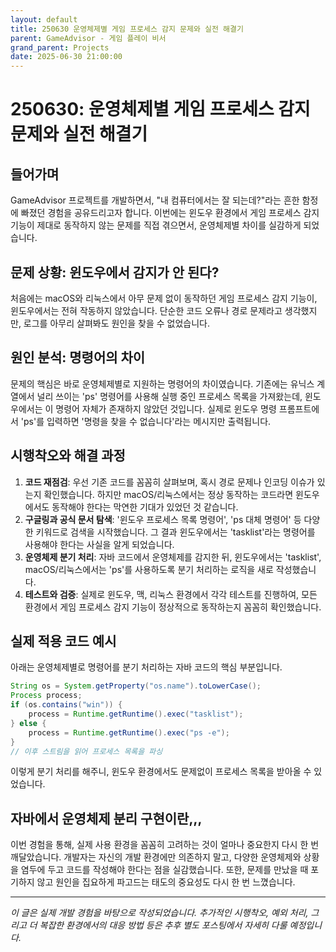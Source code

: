 ```yaml
---
layout: default
title: 250630 운영체제별 게임 프로세스 감지 문제와 실전 해결기
parent: GameAdvisor - 게임 플레이 비서
grand_parent: Projects
date: 2025-06-30 21:00:00
---
```


# 250630: 운영체제별 게임 프로세스 감지 문제와 실전 해결기

## 들어가며

GameAdvisor 프로젝트를 개발하면서, "내 컴퓨터에서는 잘 되는데?"라는 흔한 함정에 빠졌던 경험을 공유드리고자 합니다. 이번에는 윈도우 환경에서 게임 프로세스 감지 기능이 제대로 동작하지 않는 문제를 직접 겪으면서, 운영체제별 차이를 실감하게 되었습니다.

## 문제 상황: 윈도우에서 감지가 안 된다?

처음에는 macOS와 리눅스에서 아무 문제 없이 동작하던 게임 프로세스 감지 기능이, 윈도우에서는 전혀 작동하지 않았습니다. 단순한 코드 오류나 경로 문제라고 생각했지만, 로그를 아무리 살펴봐도 원인을 찾을 수 없었습니다.

## 원인 분석: 명령어의 차이

문제의 핵심은 바로 운영체제별로 지원하는 명령어의 차이였습니다. 기존에는 유닉스 계열에서 널리 쓰이는 'ps' 명령어를 사용해 실행 중인 프로세스 목록을 가져왔는데, 윈도우에서는 이 명령어 자체가 존재하지 않았던 것입니다. 실제로 윈도우 명령 프롬프트에서 'ps'를 입력하면 '명령을 찾을 수 없습니다'라는 메시지만 출력됩니다.

## 시행착오와 해결 과정

1. **코드 재점검**: 우선 기존 코드를 꼼꼼히 살펴보며, 혹시 경로 문제나 인코딩 이슈가 있는지 확인했습니다. 하지만 macOS/리눅스에서는 정상 동작하는 코드라면 윈도우에서도 동작해야 한다는 막연한 기대가 있었던 것 같습니다.
2. **구글링과 공식 문서 탐색**: '윈도우 프로세스 목록 명령어', 'ps 대체 명령어' 등 다양한 키워드로 검색을 시작했습니다. 그 결과 윈도우에서는 'tasklist'라는 명령어를 사용해야 한다는 사실을 알게 되었습니다.
3. **운영체제 분기 처리**: 자바 코드에서 운영체제를 감지한 뒤, 윈도우에서는 'tasklist', macOS/리눅스에서는 'ps'를 사용하도록 분기 처리하는 로직을 새로 작성했습니다.
4. **테스트와 검증**: 실제로 윈도우, 맥, 리눅스 환경에서 각각 테스트를 진행하여, 모든 환경에서 게임 프로세스 감지 기능이 정상적으로 동작하는지 꼼꼼히 확인했습니다.

## 실제 적용 코드 예시

아래는 운영체제별로 명령어를 분기 처리하는 자바 코드의 핵심 부분입니다.

```java
String os = System.getProperty("os.name").toLowerCase();
Process process;
if (os.contains("win")) {
    process = Runtime.getRuntime().exec("tasklist");
} else {
    process = Runtime.getRuntime().exec("ps -e");
}
// 이후 스트림을 읽어 프로세스 목록을 파싱
```

이렇게 분기 처리를 해주니, 윈도우 환경에서도 문제없이 프로세스 목록을 받아올 수 있었습니다.

## 자바에서 운영체제 분리 구현이란,,,

이번 경험을 통해, 실제 사용 환경을 꼼꼼히 고려하는 것이 얼마나 중요한지 다시 한 번 깨달았습니다. 개발자는 자신의 개발 환경에만 의존하지 말고, 다양한 운영체제와 상황을 염두에 두고 코드를 작성해야 한다는 점을 실감했습니다. 또한, 문제를 만났을 때 포기하지 않고 원인을 집요하게 파고드는 태도의 중요성도 다시 한 번 느꼈습니다.

---

*이 글은 실제 개발 경험을 바탕으로 작성되었습니다. 추가적인 시행착오, 예외 처리, 그리고 더 복잡한 환경에서의 대응 방법 등은 추후 별도 포스팅에서 자세히 다룰 예정입니다.*
